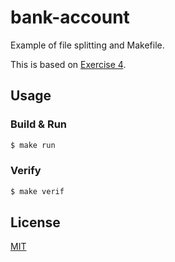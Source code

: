 # bank-account

Example of file splitting and Makefile.

This is based on [Exercise 4](../../exercise-04.c).

## Usage

### Build & Run

```sh
$ make run
```

### Verify

```sh
$ make verif
```

## License

[MIT](/LICENSE)

